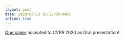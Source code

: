 ```yaml
---
layout: post
date: 2020-03-13 16:11:00-0400
inline: true
---
```


[One paper](https://articulated-pose.github.io/) accepted to CVPR 2020 as Oral presentation!
